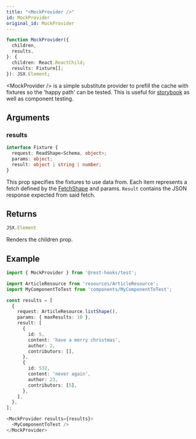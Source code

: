 ```yaml
---
title: "<MockProvider />"
id: MockProvider
original_id: MockProvider
---
```


```typescript
function MockProvider({
  children,
  results,
}: {
  children: React.ReactChild;
  results: Fixture[];
}): JSX.Element;
```

\<MockProvider /> is a simple substitute provider to prefill the cache with fixtures so the 'happy path'
can be tested. This is useful for [storybook](../guides/storybook.md) as well as component testing.

## Arguments

### results

```typescript
interface Fixture {
  request: ReadShape<Schema, object>;
  params: object;
  result: object | string | number;
}
```

This prop specifies the fixtures to use data from. Each item represents a fetch defined by the
[FetchShape](./FetchShape.md) and params. `Result` contains the JSON response expected from said fetch.

## Returns

```typescript
JSX.Element
```

Renders the children prop.

## Example

```typescript
import { MockProvider } from '@rest-hooks/test';

import ArticleResource from 'resources/ArticleResource';
import MyComponentToTest from 'components/MyComponentToTest';

const results = [
  {
    request: ArticleResource.listShape(),
    params: { maxResults: 10 },
    result: [
      {
        id: 5,
        content: 'have a merry christmas',
        author: 2,
        contributors: [],
      },
      {
        id: 532,
        content: 'never again',
        author: 23,
        contributors: [5],
      },
    ],
  },
];

<MockProvider results={results}>
  <MyComponentToTest />
</MockProvider>
```

